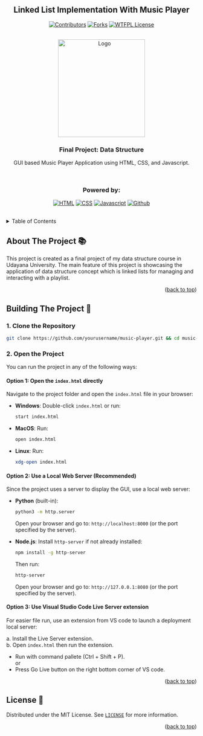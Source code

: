 <a name="readme-top"></a>

<div align="center">

## Linked List Implementation With Music Player

[![Contributors][contributors-shield]][contributors-url]
[![Forks][forks-shield]][forks-url]
[![WTFPL License][license-shield]][license-url]

</div>

<!-- PROJECT LOGO -->
</br>
<div align="center">
  <a href="https://www.unud.ac.id/">
    <img src="https://github.com/dash4k/tugas-akhir-alpro-1/assets/133938416/ff71757a-1b51-44b7-b14e-b53b061d9815" alt="Logo" width="230" height="259">
  </a>

  <h3 align="center">Final Project: Data Structure</h3>

  <p align="center">
    GUI based Music Player Application using HTML, CSS, and Javascript.
  </p>
</div>
</br>

<div align="center">
  
  ### Powered by:
  [![HTML](https://img.shields.io/badge/HTML5-E34F26?logo=html5&logoColor=white&style=for-the-badge)](https://www.html.com/)
  [![CSS](https://img.shields.io/badge/CSS3-1572B6?logo=css3&logoColor=white&style=for-the-badge)](https://www.css3.com)
  [![Javascript](https://img.shields.io/badge/JavaScript-F7DF1E?logo=javascript&logoColor=black&style=for-the-badge)](https://www.javascript.com)
  [![Github][Github.com]][Github-url]
  
</div>
</br>

<!-- TABLE OF CONTENTS -->
<details>
  <summary>Table of Contents</summary>
  <ol>
    <li><a href="#about-the-project-">About The Project</a></li>
    <li><a href="#building-the-project-">Building The Project</a></li>
    <li><a href="#license-">License</a></li>
  </ol>
</details>

<!-- ABOUT THE PROJECT -->
## About The Project 📚
This project is created as a final project of my data structure course in Udayana University. The main feature of this project is showcasing the application of data structure concept which is linked lists for managing and interacting with a playlist.

<p align="right">(<a href="#readme-top">back to top</a>)</p>

<!-- BUILDING THE PROJECT -->
## Building The Project 🍳

### 1. Clone the Repository
```bash
git clone https://github.com/yourusername/music-player.git && cd music-player
```

### 2. Open the Project
You can run the project in any of the following ways:

#### Option 1: Open the `index.html` directly
Navigate to the project folder and open the `index.html` file in your browser:

- **Windows**: Double-click `index.html` or run:
  ```bash
  start index.html
  ```
- **MacOS**: Run:
  ```bash
  open index.html
  ```
- **Linux**: Run:
  ```bash
  xdg-open index.html
  ```

#### Option 2: Use a Local Web Server (Recommended)
Since the project uses a server to display the GUI, use a local web server:

- **Python** (built-in):
  ```bash
  python3 -m http.server
  ```
  Open your browser and go to: `http://localhost:8000` (or the port specified by the server).

- **Node.js**:
  Install `http-server` if not already installed:
  ```bash
  npm install -g http-server
  ```
  Then run:
  ```bash
  http-server
  ```
  Open your browser and go to: `http://127.0.0.1:8080` (or the port specified by the server).

#### Option 3: Use Visual Studio Code Live Server extension
For easier file run, use an extension from VS code to launch a deployment local server:

a. Install the Live Server extension.</br>
b. Open `index.html` then run the extension.</br>

- Run with command pallete (Ctrl + Shift + P).</br>
  or
- Press Go Live button on the right bottom corner of VS code.

<p align="right">(<a href="#readme-top">back to top</a>)</p>

<!-- LICENSE -->
## License 📰

Distributed under the MIT License. See [`LICENSE`](./LICENSE) for more information.

<p align="right">(<a href="#readme-top">back to top</a>)</p>


<!-- MARKDOWN LINKS & IMAGES -->
<!-- https://www.markdownguide.org/basic-syntax/#reference-style-links -->
[contributors-shield]: https://img.shields.io/github/contributors/GDnichoTP/music-player?style=flat-square&color=%23ADD8E6
[contributors-url]: https://github.com/GDnichoTP/music-player/graphs/contributors
[forks-shield]: https://img.shields.io/github/forks/GDnichoTP/music-player?style=flat-square&color=%23ADD8E6
[forks-url]: https://github.com/GDnichoTP/music-player/forks
[license-shield]: https://img.shields.io/github/license/GDnichoTP/music-player?style=flat-square&color=%23ADD8E6
[license-url]: https://github.com/GDnichoTP/music-player/blob/main/LICENSE
[Github.com]: https://img.shields.io/badge/GitHub-181717.svg?style=for-the-badge&logo=GitHub&logoColor=white
[Github-url]: https://github.com/
